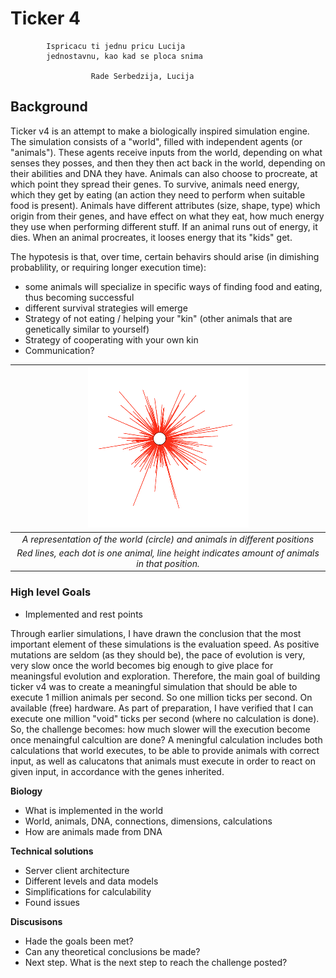 # Ticker 4

            Ispricacu ti jednu pricu Lucija
            jednostavnu, kao kad se ploca snima

                      Rade Serbedzija, Lucija


## Background ##

Ticker v4 is an attempt to make a biologically inspired simulation engine. The simulation consists of a "world", filled with independent agents (or "animals"). These agents receive inputs from the world, depending on what senses they posses, and then they then act back in the world, depending on their abilities and DNA they have. Animals can also choose to procreate, at which point they spread their genes. To survive, animals need energy, which they get by eating (an action they need to perform when suitable food is present). Animals have different attributes (size, shape, type) which origin from their genes, and have effect on what they eat, how much energy they use when performing different stuff. If an animal runs out of energy, it dies. When an animal procreates, it looses energy that its "kids" get.

The hypotesis is that, over time, certain behavirs should arise (in dimishing probablility, or requiring longer execution time):
- some animals will specialize in specific ways of finding food and eating, thus becoming successful
- different survival strategies will emerge
- Strategy of not eating / helping your "kin" (other animals that are genetically similar to yourself)
- Strategy of cooperating with your own kin 
- Communication?

| ![alt text](assets/world_1.png?raw=true)
|:--:| 
| *A representation of the world (circle) and animals in different positions* |
| *Red lines, each dot is one animal, line height indicates amount of animals in that position.* |

### High level Goals ###
- Implemented and rest points

Through earlier simulations, I have drawn the conclusion that the most important element of these simulations is the evaluation speed. As positive mutations are seldom (as they should be), the pace of evolution is very, very slow once the world becomes big enough to give place for meaningsful evolution and exploration.
Therefore, the main goal of building ticker v4 was to create a meaningful simulation that should be able to execute 1 million animals per second. So one million ticks per second. On available (free) hardware. As part of preparation, I have verified that I can execute one million "void" ticks per second (where no calculation is done). So, the challenge becomes: how much slower will the execution become once menaingful calcultion are done? A meningful calculation includes both calculations that world executes, to be able to provide animals with correct input, as well as calucatons that animals must execute in order to react on given input, in accordance with the genes inherited.


**Biology**
- What is implemented in the world
- World, animals, DNA, connections, dimensions, calculations
- How are animals made from DNA

**Technical solutions**
- Server client architecture
- Different levels and data models
- Simplifications for calculability
- Found issues

**Discusisons**
- Hade the goals been met?
- Can any theoretical conclusions be made?
- Next step. What is the next step to reach the challenge posted?

